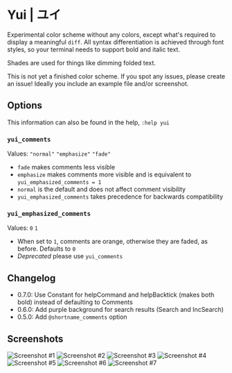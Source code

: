 # Yui | ユイ

Experimental color scheme without any colors, except what's required to display a meaningful `diff`.
All syntax differentiation is achieved through font styles, so your terminal needs to support bold and italic text.

Shades are used for things like dimming folded text.

This is not yet a finished color scheme. If you spot any issues, please create an issue! Ideally you include an example file and/or screenshot.

## Options

This information can also be found in the help, `:help yui`

### `yui_comments`

Values: `"normal"` `"emphasize"` `"fade"`

* `fade` makes comments less visible
* `emphasize` makes comments more visible and is equivalent to `yui_emphasized_comments = 1`
* `normal` is the default and does not affect comment visibility
* `yui_emphasized_comments` takes precedence for backwards compatibility

### `yui_emphasized_comments`

Values: `0` `1`

* When set to `1`, comments are orange, otherwise they are faded, as before. Defaults to `0`
* *Deprecated* please use `yui_comments`

## Changelog

* 0.7.0: Use Constant for helpCommand and helpBacktick (makes both bold)
  instead of defaulting to Comments
* 0.6.0: Add purple background for search results (Search and IncSearch)
* 0.5.0: Add `@shortname_comments` option

## Screenshots

![Screenshot #1](./screenshots/yui_1.png)
![Screenshot #2](./screenshots/yui_2.png)
![Screenshot #3](./screenshots/yui_3.png)
![Screenshot #4](./screenshots/yui_4.png)
![Screenshot #5](./screenshots/yui_5.png)
![Screenshot #6](./screenshots/yui_6.png)
![Screenshot #7](./screenshots/yui_7.png)
